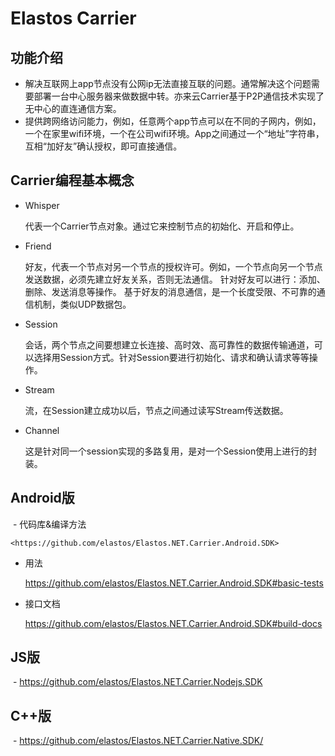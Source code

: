 # Elastos Carrier

## 功能介绍
  - 解决互联网上app节点没有公网ip无法直接互联的问题。通常解决这个问题需要部署一台中心服务器来做数据中转。亦来云Carrier基于P2P通信技术实现了无中心的直连通信方案。
  - 提供跨网络访问能力，例如，任意两个app节点可以在不同的子网内，例如，一个在家里wifi环境，一个在公司wifi环境。App之间通过一个“地址”字符串，互相“加好友”确认授权，即可直接通信。
  
## Carrier编程基本概念
  - Whisper
  
    代表一个Carrier节点对象。通过它来控制节点的初始化、开启和停止。
    
  - Friend
  
    好友，代表一个节点对另一个节点的授权许可。例如，一个节点向另一个节点发送数据，必须先建立好友关系，否则无法通信。
    针对好友可以进行：添加、删除、发送消息等操作。
    基于好友的消息通信，是一个长度受限、不可靠的通信机制，类似UDP数据包。
    
  - Session
  
    会话，两个节点之间要想建立长连接、高时效、高可靠性的数据传输通道，可以选择用Session方式。针对Session要进行初始化、请求和确认请求等等操作。
    
  - Stream
  
    流，在Session建立成功以后，节点之间通过读写Stream传送数据。
    
  - Channel
  
    这是针对同一个session实现的多路复用，是对一个Session使用上进行的封装。
    
## Android版
  - 代码库&编译方法
  
    <https://github.com/elastos/Elastos.NET.Carrier.Android.SDK>
  
  - 用法
  
    <https://github.com/elastos/Elastos.NET.Carrier.Android.SDK#basic-tests>
    
  - 接口文档
  
    <https://github.com/elastos/Elastos.NET.Carrier.Android.SDK#build-docs>
    
## JS版
  - <https://github.com/elastos/Elastos.NET.Carrier.Nodejs.SDK>
  
## C++版
  - <https://github.com/elastos/Elastos.NET.Carrier.Native.SDK/>
